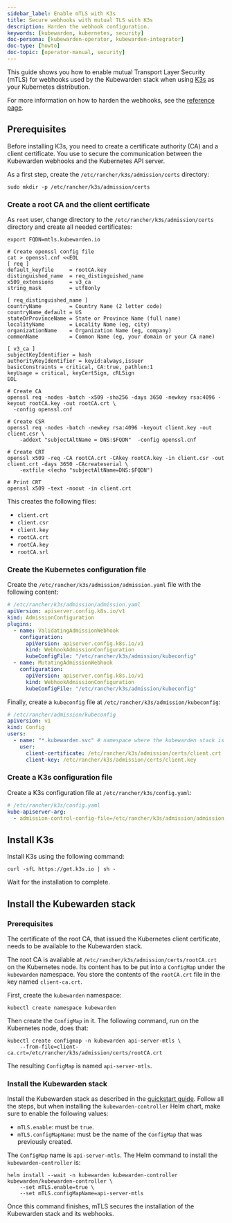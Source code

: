 ```yaml
---
sidebar_label: Enable mTLS with K3s
title: Secure webhooks with mutual TLS with K3s
description: Harden the webhook configuration.
keywords: [kubewarden, kubernetes, security]
doc-persona: [kubewarden-operator, kubewarden-integrator]
doc-type: [howto]
doc-topic: [operator-manual, security]
---
```


<head>
  <link rel="canonical" href="https://docs.kubewarden.io/howtos/security-hardening/webhook-mtls"/>
</head>

This guide shows you how to enable mutual Transport Layer Security (mTLS) for
webhooks used by the Kubewarden stack when using [K3s](https://k3s.io/)
as your Kubernetes distribution.

For more information on how to harden the webhooks, see the [reference
page](../../reference/security-hardening/webhooks-hardening).

## Prerequisites

Before installing K3s, you need to create a certificate authority (CA) and a
client certificate. You use to secure the communication between the Kubewarden
webhooks and the Kubernetes API server.

As a first step, create the `/etc/rancher/k3s/admission/certs` directory:

```console
sudo mkdir -p /etc/rancher/k3s/admission/certs
```

### Create a root CA and the client certificate

As `root` user, change directory to the `/etc/rancher/k3s/admission/certs`
directory and create all needed certificates:

```console
export FQDN=mtls.kubewarden.io

# Create openssl config file
cat > openssl.cnf <<EOL
[ req ]
default_keyfile     = rootCA.key
distinguished_name  = req_distinguished_name
x509_extensions     = v3_ca
string_mask         = utf8only

[ req_distinguished_name ]
countryName         = Country Name (2 letter code)
countryName_default = US
stateOrProvinceName = State or Province Name (full name)
localityName        = Locality Name (eg, city)
organizationName    = Organization Name (eg, company)
commonName          = Common Name (eg, your domain or your CA name)

[ v3_ca ]
subjectKeyIdentifier = hash
authorityKeyIdentifier = keyid:always,issuer
basicConstraints = critical, CA:true, pathlen:1
keyUsage = critical, keyCertSign, cRLSign
EOL

# Create CA
openssl req -nodes -batch -x509 -sha256 -days 3650 -newkey rsa:4096 -keyout rootCA.key -out rootCA.crt \
  -config openssl.cnf

# Create CSR
openssl req -nodes -batch -newkey rsa:4096 -keyout client.key -out client.csr \
    -addext "subjectAltName = DNS:$FQDN"  -config openssl.cnf

# Create CRT
openssl x509 -req -CA rootCA.crt -CAkey rootCA.key -in client.csr -out client.crt -days 3650 -CAcreateserial \
    -extfile <(echo "subjectAltName=DNS:$FQDN")

# Print CRT
openssl x509 -text -noout -in client.crt
```

This creates the following files:

- `client.crt`
- `client.csr`
- `client.key`
- `rootCA.crt`
- `rootCA.key`
- `rootCA.srl`

### Create the Kubernetes configuration file

Create the `/etc/rancher/k3s/admission/admission.yaml` file with the following
content:

```yaml
# /etc/rancher/k3s/admission/admission.yaml
apiVersion: apiserver.config.k8s.io/v1
kind: AdmissionConfiguration
plugins:
  - name: ValidatingAdmissionWebhook
    configuration:
      apiVersion: apiserver.config.k8s.io/v1
      kind: WebhookAdmissionConfiguration
      kubeConfigFile: "/etc/rancher/k3s/admission/kubeconfig"
  - name: MutatingAdmissionWebhook
    configuration:
      apiVersion: apiserver.config.k8s.io/v1
      kind: WebhookAdmissionConfiguration
      kubeConfigFile: "/etc/rancher/k3s/admission/kubeconfig"
```

Finally, create a `kubeconfig` file at `/etc/rancher/k3s/admission/kubeconfig`:

```yaml
# /etc/rancher/admission/kubeconfig
apiVersion: v1
kind: Config
users:
  - name: "*.kubewarden.svc" # namespace where the kubewarden stack is deployed
    user:
      client-certificate: /etc/rancher/k3s/admission/certs/client.crt
      client-key: /etc/rancher/k3s/admission/certs/client.key
```

### Create a K3s configuration file

Create a K3s configuration file at `/etc/rancher/k3s/config.yaml`:

```yaml
# /etc/rancher/k3s/config.yaml
kube-apiserver-arg:
  - admission-control-config-file=/etc/rancher/k3s/admission/admission.yaml
```

## Install K3s

Install K3s using the following command:

```console
curl -sfL https://get.k3s.io | sh -
```

Wait for the installation to complete.

## Install the Kubewarden stack

### Prerequisites

The certificate of the root CA, that issued the Kubernetes client certificate,
needs to be available to the Kubewarden stack.

The root CA is available at `/etc/rancher/k3s/admission/certs/rootCA.crt` on
the Kubernetes node. Its content has to be put into a `ConfigMap` under the
`kubewarden` namespace. You store the contents of the `rootCA.crt` file in the
key named `client-ca.crt`.

First, create the `kubewarden` namespace:

```console
kubectl create namespace kubewarden
```

Then create the `ConfigMap` in it. The following command, run on the Kubernetes
node, does that:

```console
kubectl create configmap -n kubewarden api-server-mtls \
    --from-file=client-ca.crt=/etc/rancher/k3s/admission/certs/rootCA.crt
```

The resulting `ConfigMap` is named `api-server-mtls`.

### Install the Kubewarden stack

Install the Kubewarden stack as described in the [quickstart
guide](../../quick-start.md). Follow all the steps, but when installing the
`kubewarden-controller` Helm chart, make sure to enable the following values:

- `mTLS.enable`: must be `true`.
- `mTLS.configMapName`: must be the name of the `ConfigMap` that was previously
  created.

The `ConfigMap` name is `api-server-mtls`. The Helm command to install
the `kubewarden-controller` is:

```console
helm install --wait -n kubewarden kubewarden-controller kubewarden/kubewarden-controller \
    --set mTLS.enable=true \
    --set mTLS.configMapName=api-server-mtls
```

Once this command finishes, mTLS secures the installation of the Kubewarden
stack and its webhooks.
